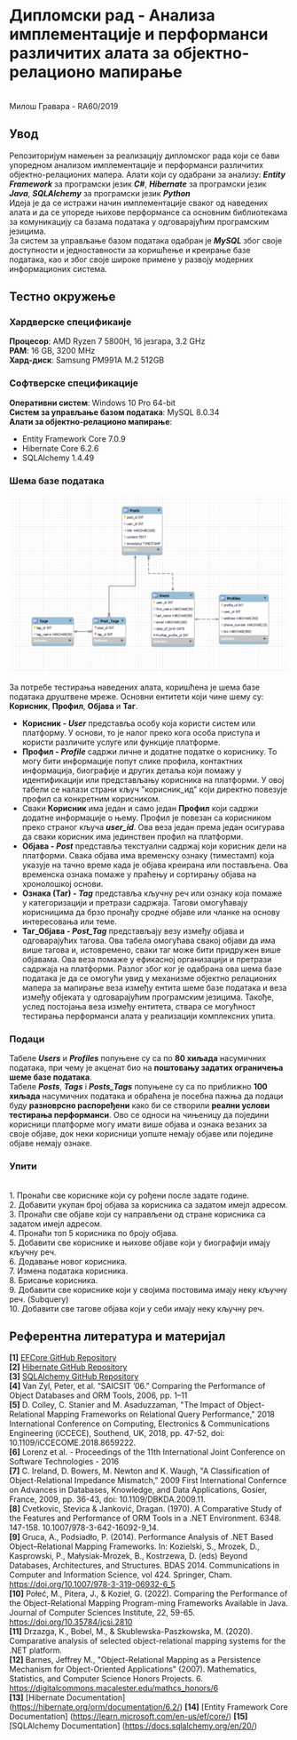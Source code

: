 # Дипломски рад - Анализа имплементације и перформанси различитих алата за објектно-релационо мапирање 
<br />
Милош Гравара - RA60/2019

## Увод 

Репозиторијум намењен за реализацију дипломског рада који се бави упоредном анализом имплементације и перформанси различитих објектно-релационих мапера. 
Алати који су одабрани за анализу: _**Entity Framework**_ за програмски језик **_C#_**, **_Hibernate_** за програмски језик **_Java_**, _**SQLAlchemy**_ за програмски језик _**Python**_   <br />
Идеја је да се истражи начин имплементације сваког од наведених алата и да се упореде њихове перформансе са основним библиотекама за комуникацију са базама података у одговарајућим програмским језицима.  <br />
За систем за управљање базом података одабран је _**MySQL**_ због своје доступности и једноставности за коришћење и креирање базе података, као и због своје широке примене у развоју модерних информационих система. 

## Тестно окружење 

### Хардверске спецификаије 

**Процесор**: AMD Ryzen 7 5800H, 16 језгара, 3.2 GHz <br />
**РАМ**: 16 GB, 3200 MHz <br />
**Хард-диск**: Samsung PM991A M.2 512GB <br />

### Софтверске спецификације

**Оперативни систем**: Windows 10 Pro 64-bit  <br />
**Систем за управљање базом података**: MySQL 8.0.34 <br />
**Алати за објектно-релационо мапирање**: 
 - Entity Framework Core 7.0.9
 - Hibernate Core 6.2.6
 - SQLAlchemy 1.4.49

### Шема базе података

![Шема базе података](/Materijali/Slike/SemaBP.png)

За потребе тестирања наведених алата, коришћена је шема базе података друштвене мреже. Основни ентитети који чине шему су: **Корисник**, **Профил**, **Објава** и **Таг**.
- **Корисник - _User_** представља особу која користи систем или платформу. У основи, то је налог преко кога особа приступа и користи различите услуге или функције платформе.
- **Профил - _Profile_** садржи личне и додатне податке о кориснику. То могу бити информације попут слике профила, контактних информација, биографије и других детаља који помажу у идентификацији или представљању корисника на платформи. У овој табели се налази страни кључ "корисник_ид" који директно повезује профил са конкретним корисником.
- Сваки **Корисник** има један и само један **Профил** који садржи додатне информације о њему. Профил је повезан са корисником преко страног кључа ***user_id***. Ова веза један према један осигурава да сваки корисник има јединствен профил на платформи.
- **Објава - _Post_** представља текстуални садржај који корисник дели на платформи. Свака објава има временску ознаку (тиместамп) која указује на тачно време када је објава креирана или постављена. Ова временска ознака помаже у праћењу и сортирању објава на хронолошкој основи.
- **Ознака (Таг) - _Tag_** представља кључну реч или ознаку која помаже у категоризацији и претрази садржаја. Тагови омогућавају корисницима да брзо пронађу сродне објаве или чланке на основу интересовања или теме.
- **Таг_Објава - _Post_Tag_** представљају везу између објава и одговарајућих тагова. Ова табела омогућава свакој објави да има више тагова и, истовремено, сваки таг може бити придружен више објавама. Ова веза помаже у ефикасној организацији и претрази садржаја на платформи.
Разлог због ког је одабрана ова шема базе података је да се омогући увид у механизме  објектно релационих мапера за мапирање веза између ентита шеме базе података и веза између објеката у одговарајућим програмским језицима. 
Такође, услед постојања веза између ентитета, ствара се могућност тестирања перформанси алата у реализацији комплексних упита.

### Подаци 

Табеле _**Users**_ и _**Profiles**_ попуњене су са по **80 хиљада** насумичних података, при чему је акценат био на **поштовању задатих ограничења шеме базе података**.  <br />
Табеле _**Posts**_, _**Tags**_ i _**Posts_Tags**_ попуњене су са по приближно **100 хиљада** насумичних података и обраћена је посебна пажња да подаци буду **разноврсно распоређени** како би се створили **реални услови тестирања перформанси**. Ово се односи на чињеницу да поједини корисници платформе могу имати више објава и ознака везаних за своје објаве, док неки корисници уопште немају објаве или поједине објаве немају ознаке.

### Упити 
<br />
1.  Пронаћи све кориснике који су рођени после задате године. <br />
2.  Добавити укупан број објава за корисника са задатом имејл адресом. <br />
3.  Пронаћи све објаве који су направљени од стране корисника са задатом имејл адресом. <br />
4.  Пронаћи топ 5 корисника по броју објава. <br />
5.  Добавити све кориснике и њихове објаве који у биографији имају кључну реч. <br />
6.  Додавање новог корисника. <br />
7.  Измена података корисника. <br />
8.  Брисање корисника. <br />
9.  Добавити све кориснике који у својима постовима имају неку кључну реч. (Subquery) <br />
10. Добавити све тагове објава који у себи имају неку кључну реч. <br />

## Референтна литература и материјал

**[1]**   [EFCore GitHub Repository](https://github.com/dotnet/efcore) <br />
**[2]**   [Hibernate GitHub Repository](https://github.com/hibernate/hibernate-orm) <br />
**[3]**   [SQLAlchemy GitHub Repository](https://github.com/sqlalchemy/sqlalchemy) <br />
**[4]**   Van Zyl, Peter, et al. “SAICSIT ’06.” Comparing the Performance of Object Databases and ORM Tools, 2006, pp. 1–11 <br />
**[5]**   D. Colley, C. Stanier and M. Asaduzzaman, "The Impact of Object-Relational Mapping Frameworks on Relational Query Performance," 2018 International Conference 
on Computing, Electronics & Communications Engineering (iCCECE), Southend, UK, 2018, pp. 47-52, doi: 10.1109/iCCECOME.2018.8659222. <br />
**[6]**   Lorenz et al. - Proceedings of the 11th International Joint Conference on Software Technologies - 2016 <br />
**[7]**   C. Ireland, D. Bowers, M. Newton and K. Waugh, "A Classification of Object-Relational Impedance Mismatch," 2009 First International Confernce on Advances in Databases, Knowledge, and Data Applications, Gosier, France, 2009, pp. 36-43, doi: 10.1109/DBKDA.2009.11. <br />
**[8]**   Cvetkovic, Stevica & Janković, Dragan. (1970). A Comparative Study of the Features and Performance of ORM Tools in a .NET Environment. 6348. 147-158. 10.1007/978-3-642-16092-9_14. <br />
**[9]**   Gruca, A., Podsiadło, P. (2014). Performance Analysis of .NET Based Object–Relational Mapping Frameworks. In: Kozielski, S., Mrozek, D., Kasprowski, P., Małysiak-Mrozek, B., Kostrzewa, D. (eds) Beyond Databases, Architectures, and Structures. BDAS 2014. Communications in Computer and Information Science, vol 424. Springer, Cham. https://doi.org/10.1007/978-3-319-06932-6_5 <br />
**[10]**  Połeć, M., Pitera, J., & Kozieł, G. (2022). Comparing the Performance of the Object-Relational Mapping Program-ming Frameworks Available in Java. Journal of Computer Sciences Institute, 22, 59-65. https://doi.org/10.35784/jcsi.2810 <br />
**[11]**  Drzazga, K., Bobel, M., & Skublewska-Paszkowska, M. (2020). Comparative analysis of selected object-relational mapping systems for the .NET platform. <br />
**[12]**  Barnes, Jeffrey M., "Object-Relational Mapping as a Persistence Mechanism for Object-Oriented Applications" (2007). Mathematics, Statistics, and Computer Science Honors Projects. 6.
https://digitalcommons.macalester.edu/mathcs_honors/6 <br />
**[13]**  [Hibernate Documentation] (https://hibernate.org/orm/documentation/6.2/)
**[14]**  [Entity Framework Core Documentation] (https://learn.microsoft.com/en-us/ef/core/)
**[15]**  [SQLAlchemy Documentation] (https://docs.sqlalchemy.org/en/20/)
